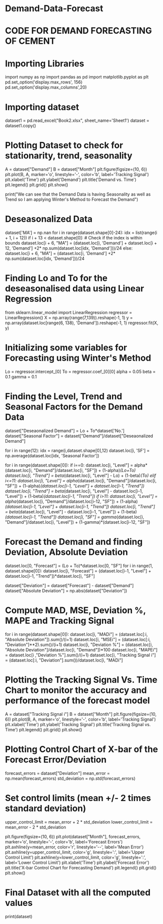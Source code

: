 # Demand-Data-Forecast

# CODE FOR DEMAND FORECASTING OF CEMENT

# Importing Libraries

import numpy as np
import pandas as pd
import matplotlib.pyplot as plt
pd.set_option('display.max_rows', 156)
pd.set_option('display.max_columns',20)

# Importing dataset

dataset1 = pd.read_excel("Book2.xlsx", sheet_name='Sheet1')
dataset = dataset1.copy()

# Plotting Dataset to check for stationarity, trend, seasonality

A = dataset["Demand"]
B = dataset["Month"]
plt.figure(figsize=(10, 6))
plt.plot(B, A, marker='o', linestyle='-', color='b', label='Tracking Signal')
plt.xlabel('Time')
plt.ylabel('Demand')
plt.title('Demand vs. Time')
plt.legend()
plt.grid()
plt.show()

print("We can see that the Demand Data is having Seasonality as well as Trend so I am applying Winter's Method to Forecast the Demand")

# Deseasonalized Data

dataset['MA'] = np.nan
for i in range(dataset.shape[0]-24):
    idx = list(range(i + 1, i + 12))
    if i + 13 < dataset.shape[0]:  # Check if the index is within bounds
        dataset.loc[i + 6, "MA"] = (dataset.loc[i, 'Demand'] + dataset.loc[i + 12, 'Demand'] +2* np.sum(dataset.loc[idx, 'Demand']))/24
    else:
        dataset.loc[i + 6, "MA"] = (dataset.loc[i, 'Demand'] +2* np.sum(dataset.loc[idx, 'Demand']))/24


# Finding Lo and To for the deseasonalised data using Linear Regression

from sklearn.linear_model import LinearRegression
regressor = LinearRegression()
X = np.array(range(7,139)).reshape(-1, 1)
y = np.array(dataset.loc[range(6, 138), 'Demand']).reshape(-1, 1)
regressor.fit(X, y)

# Initializing some variables for Forecasting using Winter's Method

Lo = regressor.intercept_[0]
To = regressor.coef_[0][0]
alpha = 0.05
beta = 0.1
gamma = 0.1

# Finding the Level, Trend and Seasonal Factors for the Demand Data

dataset["Deseaonalized Demand"] = Lo + To*dataset['No.']
dataset["Seasonal Factor"] = dataset["Demand"]/dataset["Deseaonalized Demand"]

for i in range(12):
    idx = range(i,dataset.shape[0],12)
    dataset.loc[i, 'SF'] = np.average(dataset.loc[idx, 'Seasonal Factor'])

for i in range(dataset.shape[0]):
    if i==0:
        dataset.loc[i, "Level"] = alpha*(dataset.loc[i, "Demand"]/dataset.loc[i, "SF"]) + (1-alpha)*(Lo+To)
        dataset.loc[i, "Trend"] = beta*(dataset.loc[i, "Level"] - Lo) + (1-beta)*(To)
    elif i<=11:
        dataset.loc[i, "Level"] = alpha*(dataset.loc[i, "Demand"]/dataset.loc[i, "SF"]) + (1-alpha)*(dataset.loc[i-1, "Level"] + dataset.loc[i-1, "Trend"])
        dataset.loc[i, "Trend"] = beta*(dataset.loc[i, "Level"] - dataset.loc[i-1, "Level"]) + (1-beta)*(dataset.loc[i-1, "Trend"])
    if i>11:
        dataset.loc[i, "Level"] = alpha*(dataset.loc[i, "Demand"]/dataset.loc[i-12, "SF"]) + (1-alpha)*(dataset.loc[i-1, "Level"] + dataset.loc[i-1, "Trend"])
        dataset.loc[i, "Trend"] = beta*(dataset.loc[i, "Level"] - dataset.loc[i-1, "Level"]) + (1-beta)*(dataset.loc[i-1, "Trend"])
        dataset.loc[i, "SF"] = gamma*(dataset.loc[i, "Demand"]/dataset.loc[i, "Level"]) + (1-gamma)*(dataset.loc[i-12, "SF"])
        
# Forecast the Demand and finding Deviation, Absolute Deviation

dataset.loc[0, "Forecast"] = (Lo + To)*dataset.loc[0, "SF"]
for i in range(1, dataset.shape[0]):
    dataset.loc[i, "Forecast"] = (dataset.loc[i-1, "Level"] + dataset.loc[i-1, "Trend"])*dataset.loc[i, "SF"]
    
dataset["Deviation"] = dataset["Forecast"] - dataset["Demand"]
dataset["Absolute Deviation"] = np.abs(dataset["Deviation"])

# Compute MAD, MSE, Deviation %, MAPE and Tracking Signal

for i in range(dataset.shape[0]):
    dataset.loc[i, "MADi"] = (dataset.loc[:i, "Absolute Deviation"]).sum()/(i+1)
    dataset.loc[i, "MSEi"] = (dataset.loc[:i, "Deviation"]**2).sum()/(i+1)
    dataset.loc[i, "Deviation %"] = (dataset.loc[i, "Absolute Deviation"]/dataset.loc[i, "Demand"])*100
    dataset.loc[i, "MAPEi"] = dataset.loc[i ,"Deviation %"].sum()/(i+1)
    dataset.loc[i, "Tracking Signal i"] = (dataset.loc[:i, "Deviation"].sum())/dataset.loc[i, "MADi"]
    
# Plotting the Tracking Signal Vs. Time Chart to monitor the accuracy and performance of the forecast model

A = dataset["Tracking Signal i"]
B = dataset["Month"]
plt.figure(figsize=(10, 6))
plt.plot(B, A, marker='o', linestyle='-', color='b', label='Tracking Signal')
plt.xlabel('Time')
plt.ylabel('Tracking Signal')
plt.title('Tracking Signal vs. Time')
plt.legend()
plt.grid()
plt.show()

# Plotting Control Chart of X-bar of the Forecast Error/Deviation

forecast_errors = dataset["Deviation"]
mean_error = np.mean(forecast_errors)
std_deviation = np.std(forecast_errors)

# Set control limits (mean +/- 2 times standard deviation)

upper_control_limit = mean_error + 2 * std_deviation
lower_control_limit = mean_error - 2 * std_deviation

plt.figure(figsize=(10, 6))
plt.plot(dataset["Month"], forecast_errors, marker='o', linestyle='-', color='b', label='Forecast Errors')
plt.axhline(y=mean_error, color='r', linestyle='--', label='Mean Error')
plt.axhline(y=upper_control_limit, color='g', linestyle=':', label='Upper Control Limit')
plt.axhline(y=lower_control_limit, color='g', linestyle=':', label='Lower Control Limit')
plt.xlabel('Time')
plt.ylabel('Forecast Error')
plt.title('X-bar Control Chart for Forecasting Demand')
plt.legend()
plt.grid()
plt.show()

# Final Dataset with all the computed values

print(dataset)
